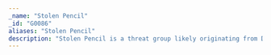```yaml
---
_name: "Stolen Pencil"
_id: "G0086"
aliases: "Stolen Pencil"
description: "Stolen Pencil is a threat group likely originating from DPRK that has been active since at least May 2018. The group appears to have targeted academic institutions, but its motives remain unclear."
---
```

